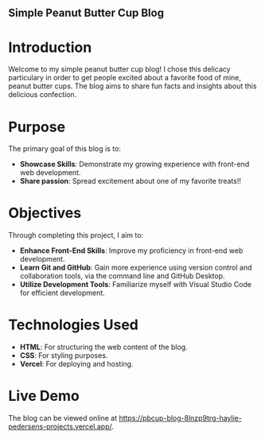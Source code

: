 ## Simple Peanut Butter Cup Blog

# Introduction

Welcome to my simple peanut butter cup blog! I chose this delicacy particulary in order to get people excited about a favorite food of mine, peanut butter cups. The blog aims to share fun facts and insights about this delicious confection.

# Purpose

The primary goal of this blog is to:
- **Showcase Skills**: Demonstrate my growing experience with front-end web development.
- **Share passion**: Spread excitement about one of my favorite treats!!

# Objectives

Through completing this project, I aim to:
- **Enhance Front-End Skills**: Improve my proficiency in front-end web development.
- **Learn Git and GitHub**: Gain more experience using version control and collaboration tools, via the command line and GitHub Desktop.
- **Utilize Development Tools**: Familiarize myself with Visual Studio Code for efficient development.

# Technologies Used

- **HTML**: For structuring the web content of the blog.
- **CSS**: For styling purposes.
- **Vercel**: For deploying and hosting.

# Live Demo
The blog can be viewed online at https://pbcup-blog-8lnzp9trg-haylie-pedersens-projects.vercel.app/.
